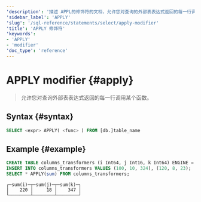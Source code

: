 ```yaml
---
'description': '描述 APPL的修饰符的文档，允许您对查询的外部表表达式返回的每一行调用某个函数。'
'sidebar_label': 'APPLY'
'slug': '/sql-reference/statements/select/apply-modifier'
'title': 'APPLY 修饰符'
'keywords':
- 'APPLY'
- 'modifier'
'doc_type': 'reference'
---
```



# APPLY modifier {#apply}

> 允许您对查询外部表表达式返回的每一行调用某个函数。

## Syntax {#syntax}

```sql
SELECT <expr> APPLY( <func> ) FROM [db.]table_name
```

## Example {#example}

```sql
CREATE TABLE columns_transformers (i Int64, j Int16, k Int64) ENGINE = MergeTree ORDER by (i);
INSERT INTO columns_transformers VALUES (100, 10, 324), (120, 8, 23);
SELECT * APPLY(sum) FROM columns_transformers;
```

```response
┌─sum(i)─┬─sum(j)─┬─sum(k)─┐
│    220 │     18 │    347 │
└────────┴────────┴────────┘
```
